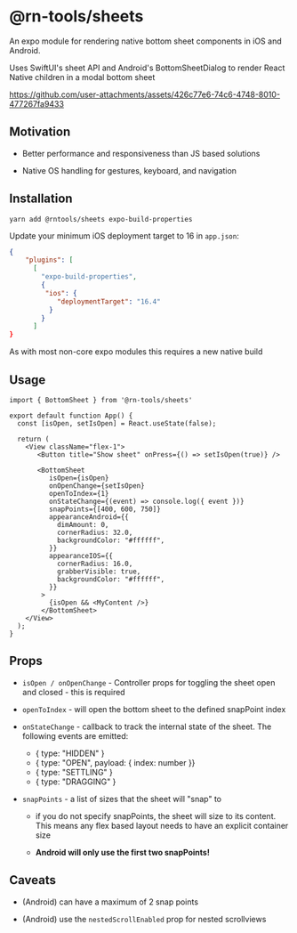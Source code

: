 # @rn-tools/sheets

An expo module for rendering native bottom sheet components in iOS and Android. 

Uses SwiftUI's sheet API and Android's BottomSheetDialog to render React Native children in a modal bottom sheet


https://github.com/user-attachments/assets/426c77e6-74c6-4748-8010-477267fa9433


## Motivation

- Better performance and responsiveness than JS based solutions

- Native OS handling for gestures, keyboard, and navigation

## Installation

`yarn add @rntools/sheets expo-build-properties`

Update your minimum iOS deployment target to 16 in `app.json`: 

```json
{
    "plugins": [
      [
        "expo-build-properties",
        {
         "ios": {
            "deploymentTarget": "16.4"
          }
        }
      ]
}

```

As with most non-core expo modules this requires a new native build


## Usage 

```tsx
import { BottomSheet } from '@rn-tools/sheets'

export default function App() {
  const [isOpen, setIsOpen] = React.useState(false);

  return (
    <View className="flex-1">
       <Button title="Show sheet" onPress={() => setIsOpen(true)} />

       <BottomSheet
          isOpen={isOpen}
          onOpenChange={setIsOpen}
          openToIndex={1}
          onStateChange={(event) => console.log({ event })}
          snapPoints={[400, 600, 750]}
          appearanceAndroid={{
            dimAmount: 0,
            cornerRadius: 32.0,
            backgroundColor: "#ffffff",
          }}
          appearanceIOS={{
            cornerRadius: 16.0,
            grabberVisible: true,
            backgroundColor: "#ffffff",
          }}
        >
          {isOpen && <MyContent />}
        </BottomSheet>    
    </View>
  );
}
```

## Props 

- `isOpen / onOpenChange` - Controller props for toggling the sheet open and closed - this is required 

- `openToIndex` - will open the bottom sheet to the defined snapPoint index 

- `onStateChange` - callback to track the internal state of the sheet. The following events are emitted:

    - { type: "HIDDEN" } 
    - { type: "OPEN", payload: { index: number }}
    - { type: "SETTLING" }
    - { type: "DRAGGING" }

- `snapPoints` - a list of sizes that the sheet will "snap" to 

    - if you do not specify snapPoints, the sheet will size to its content. This means any flex based layout needs to have an explicit container size

    - **Android will only use the first two snapPoints!**
    


## Caveats

- (Android) can have a maximum of 2 snap points

- (Android) use the `nestedScrollEnabled` prop for nested scrollviews
